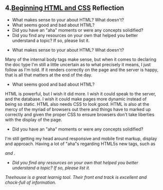 ## 4.[Beginning HTML and CSS](4_beginning_HTML_CSS/readme.mc) Reflection

* What makes sense to your about HTML? What doesn't? 
* What seems good and bad about HTML?
* Did you have an "aha" moments or were any concepts solidified?
* Did you find any resources on your own that helped you better understand a topic? If so, please list it.

<!-- Add your reflection here. Remove the comment markers -->

* What makes sense to your about HTML? What doesn't? 

Many of the internal body tags make sense, but when it comes to declaring the doc type I'm still a little uncertain as to what precisely it means, I just follow as I'm told. If it renders correctly on the page and the server is happy, that is all that matters at the end of the day.

* What seems good and bad about HTML?

HTML is powerful, but I wish it did more. I wish it could speak to the server, and the database. I wish it could make pages more dynamic instead of being so static. HTML also needs CSS to look good. HTML is also at the mercy of the myriad of browsers out there and things have to marked up correctly and given the proper CSS to ensure browsers don't take liberties with the display of the page.

* Did you have an "aha" moments or were any concepts solidified?

I'm still getting my head around responsive and mobile first markup, display and approach.
Having a lot of "aha"s regarding HTML5s new tags, such as <address> and <tel>.

* Did you find any resources on your own that helped you better understand a topic? If so, please list it.

Treehouse is a great learnig tool. Their front end track is excellent and chock-full of information.
